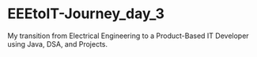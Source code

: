 # EEEtoIT-Journey_day_3
My transition from Electrical Engineering to a Product-Based IT Developer using Java, DSA, and Projects.
